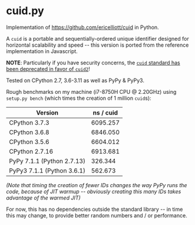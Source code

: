 # cuid.py 

Implementation of https://github.com/ericelliott/cuid in Python.

A `cuid` is a portable and sequentially-ordered unique identifier designed for
horizontal scalability and speed -- this version is ported from the reference
implementation in Javascript.

**NOTE**: Particularly if you have security concerns, the [`cuid` standard has been deprecated in favor of `cuid2`](https://github.com/gordon-code/cuid2)!

Tested on CPython 2.7, 3.6-3.11 as well as PyPy & PyPy3.

Rough benchmarks on my machine (i7-8750H CPU @ 2.20GHz) using `setup.py bench`
(which times the creation of 1 million `cuid`s):

| Version                    | ns / cuid |
| -------------------------- | --------- |
| CPython 3.7.3              | 6095.257  |
| CPython 3.6.8              | 6846.050  |
| CPython 3.5.6              | 6604.012  |
| CPython 2.7.16             | 6913.681  |
| PyPy 7.1.1 (Python 2.7.13) | 326.344   |
| PyPy3 7.1.1 (Python 3.6.1) | 562.673   |

_(Note that timing the creation of fewer IDs changes the way PyPy runs the code, because of JIT warmup --
obviously creating this many IDs takes advantage of the warmed JIT)_

For now, this has no dependencies outside the standard library -- in time this may change, 
to provide better random numbers and / or performance.
